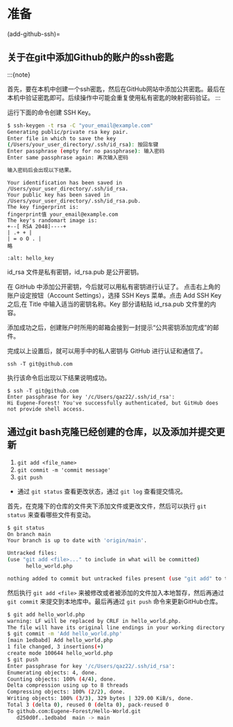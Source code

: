 # 准备

(add-github-ssh)=

## 关于在git中添加Github的账户的ssh密匙

:::{note}

首先，要在本机中创建一个ssh密匙，然后在GitHub网站中添加公共密匙。最后在本机中验证密匙即可。后续操作中可能会重复使用私有密匙的映射密码验证。
:::

运行下面的命令创建 SSH Key。

```bash
$ ssh-keygen -t rsa -C "your_email@example.com"
Generating public/private rsa key pair.
Enter file in which to save the key
(/Users/your_user_directory/.ssh/id_rsa): 按回车键
Enter passphrase (empty for no passphrase): 输入密码
Enter same passphrase again: 再次输入密码

输入密码后会出现以下结果。
```

```shell
Your identification has been saved in /Users/your_user_directory/.ssh/id_rsa.
Your public key has been saved in /Users/your_user_directory/.ssh/id_rsa.pub.
The key fingerprint is:
fingerprint值 your_email@example.com
The key's randomart image is:
+--[ RSA 2048]----+
| .+ + |
| = o O . |
略
```

```{image} ../img/hello_key.png
:alt: hello_key
```

id_rsa 文件是私有密钥，id_rsa.pub 是公开密钥。

在 GitHub 中添加公开密钥，今后就可以用私有密钥进行认证了。
点击右上角的账户设定按钮（Account Settings），选择 SSH Keys 菜单。点击 Add SSH Key 之后,在 Title 中输入适当的密钥名称。Key 部分请粘贴 id_rsa.pub 文件里的内容。

添加成功之后，创建账户时所用的邮箱会接到一封提示“公共密钥添加完成”的邮件。

完成以上设置后，就可以用手中的私人密钥与 GitHub 进行认证和通信了。

```shell
ssh -T git@github.com
```

执行该命令后出现以下结果说明成功。

```shell
$ ssh -T git@github.com
Enter passphrase for key '/c/Users/qaz22/.ssh/id_rsa':
Hi Eugene-Forest! You've successfully authenticated, but GitHub does not provide shell access.
```

## 通过git bash克隆已经创建的仓库，以及添加并提交更新

1. `git add <file_name>`
2. `git commit -m 'commit message'`
3. `git push`

- 通过 `git status` 查看更改状态，通过 `git log` 查看提交情况。

首先，在克隆下的仓库的文件夹下添加文件或更改文件，然后可以执行 `git status` 来查看哪些文件有变动。

```bash
$ git status
On branch main
Your branch is up to date with 'origin/main'.

Untracked files:
(use "git add <file>..." to include in what will be committed)
      hello_world.php

nothing added to commit but untracked files present (use "git add" to track)
```

然后执行 `git add <file>` 来被修改或者被添加的文件加入本地暂存，然后再通过 `git commit` 来提交到本地库中。最后再通过 `git push` 命令来更新GitHub仓库。

```bash
$ git add hello_world.php
warning: LF will be replaced by CRLF in hello_world.php.
The file will have its original line endings in your working directory
$ git commit -m 'Add hello_world.php'
[main 1edbabd] Add hello_world.php
1 file changed, 3 insertions(+)
create mode 100644 hello_world.php
$ git push
Enter passphrase for key '/c/Users/qaz22/.ssh/id_rsa':
Enumerating objects: 4, done.
Counting objects: 100% (4/4), done.
Delta compression using up to 8 threads
Compressing objects: 100% (2/2), done.
Writing objects: 100% (3/3), 329 bytes | 329.00 KiB/s, done.
Total 3 (delta 0), reused 0 (delta 0), pack-reused 0
To github.com:Eugene-Forest/Hello-World.git
   d250d0f..1edbabd  main -> main
```
